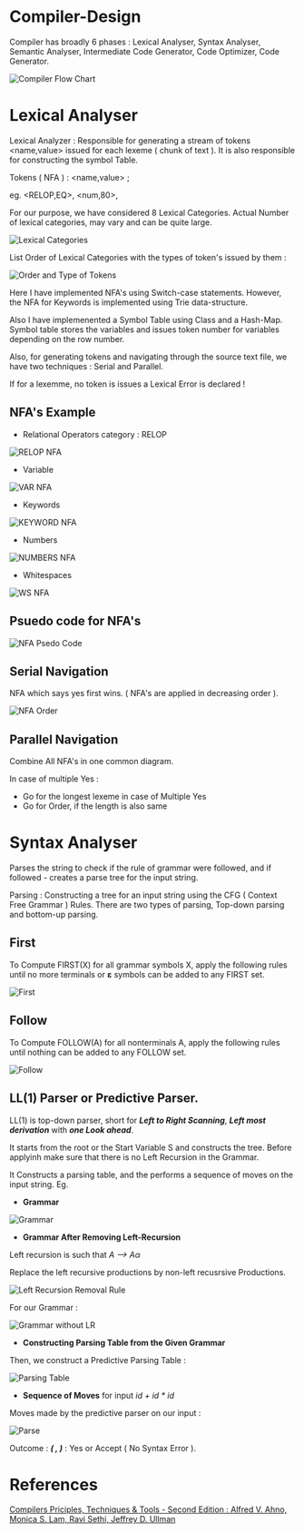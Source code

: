 # Compiler-Design

Compiler has broadly 6 phases : Lexical Analyser, Syntax Analyser, Semantic Analyser, Intermediate Code Generator, Code Optimizer, Code Generator.


![Compiler Flow Chart](https://user-images.githubusercontent.com/75173703/115982029-b50b1c80-a5b5-11eb-876d-10fc330a0fba.PNG)


# Lexical Analyser

Lexical Analyzer : Responsible for generating a stream of tokens <name,value> issued for each lexeme ( chunk of text ). It is also responsible for constructing the symbol Table.

Tokens ( NFA ) : <name,value> ;

eg. <RELOP,EQ>, <num,80>, <if>
  
For our purpose, we have considered 8 Lexical Categories. Actual Number of lexical categories, may vary and can be quite large.

![Lexical Categories](https://user-images.githubusercontent.com/75173703/115982032-b63c4980-a5b5-11eb-8696-f38bf054082c.PNG)

List Order of Lexical Categories with the types of token's issued by them :

![Order and Type of Tokens](https://user-images.githubusercontent.com/75173703/115982139-572b0480-a5b6-11eb-9f26-22096649f835.PNG)

Here I have implemented NFA's using Switch-case statements. However, the NFA for Keywords is implemented using Trie data-structure.

Also I have implemenented a Symbol Table using Class and a Hash-Map. Symbol table stores the variables and issues token number for variables depending on the row number.

Also, for generating tokens and navigating through the source text file, we have two techniques : Serial and Parallel.

If for a lexemme, no token is issues a Lexical Error is declared !

## NFA's Example

- Relational Operators category : RELOP

![RELOP NFA](https://user-images.githubusercontent.com/75173703/115982180-af620680-a5b6-11eb-92df-af9dd976eb20.PNG)

- Variable

![VAR NFA](https://user-images.githubusercontent.com/75173703/115982198-d1f41f80-a5b6-11eb-8488-e2fa4a285a05.PNG)

- Keywords

![KEYWORD NFA](https://user-images.githubusercontent.com/75173703/115982263-55157580-a5b7-11eb-9c4b-d0fc934e26a5.PNG)

- Numbers

![NUMBERS NFA](https://user-images.githubusercontent.com/75173703/115982305-a58cd300-a5b7-11eb-8c09-7122bf4826ad.PNG)

- Whitespaces

![WS NFA](https://user-images.githubusercontent.com/75173703/115982315-c3f2ce80-a5b7-11eb-890a-72430bb8989a.PNG)


## Psuedo code for NFA's

![NFA Psedo Code](https://user-images.githubusercontent.com/75173703/115982242-2d261200-a5b7-11eb-84b5-d6351f92a708.PNG)

## Serial Navigation

NFA which says yes first wins. ( NFA's are applied in decreasing order ).

![NFA Order](https://user-images.githubusercontent.com/75173703/115982389-3368be00-a5b8-11eb-92bb-578724b0483e.PNG)


## Parallel Navigation

Combine All NFA's in one common diagram.

In case of multiple Yes :
- Go for the longest lexeme in case of Multiple Yes
- Go for Order, if the length is also same



# Syntax Analyser

Parses the string to check if the rule of grammar were followed, and if followed - creates a parse tree for the input string.

Parsing : Constructing a tree for an input string using the CFG ( Context Free Grammar ) Rules. There are two types of parsing, Top-down parsing and bottom-up parsing.


## First

To Compute FIRST(X) for all grammar symbols X, apply the following rules until no more terminals or **ε** symbols can be added to any FIRST set.

![First](https://user-images.githubusercontent.com/75173703/115982585-09180000-a5ba-11eb-8d9f-2abc6785fa7e.PNG)

## Follow

To Compute FOLLOW(A) for all nonterminals A, apply the following rules until nothing can be added to any FOLLOW set.

![Follow](https://user-images.githubusercontent.com/75173703/115982615-3d8bbc00-a5ba-11eb-83e3-fa0a47ef3630.PNG)


## LL(1) Parser or Predictive Parser.

LL(1) is top-down parser, short for _**Left to Right Scanning**_, _**Left most derivation**_ with _**one Look ahead**_.

It starts from the root or the Start Variable S and constructs the tree. Before applyinh make sure that there is no Left Recursion in the Grammar.

It Constructs a parsing table, and the performs a sequence of moves on the input string. Eg.

- **Grammar**

![Grammar](https://user-images.githubusercontent.com/75173703/115982721-d4587880-a5ba-11eb-93c8-7f8c6bce1acb.PNG)

- **Grammar After Removing Left-Recursion**

Left recursion is such that _A --> Aα_

Replace the left recursive productions by non-left recusrsive Productions.

![Left Recursion Removal Rule](https://user-images.githubusercontent.com/75173703/115982745-08339e00-a5bb-11eb-85b1-e4e8b2d0714a.PNG)

For our Grammar :

![Grammar without LR](https://user-images.githubusercontent.com/75173703/115982767-20a3b880-a5bb-11eb-9eeb-17143c837fe4.PNG)

- **Constructing Parsing Table from the Given Grammar**

Then, we construct a Predictive Parsing Table :

![Parsing Table](https://user-images.githubusercontent.com/75173703/115982791-4cbf3980-a5bb-11eb-8373-c379e7c28682.PNG)


- **Sequence of Moves** for input _id + id * id_

Moves made by the predictive parser on our input :

![Parse](https://user-images.githubusercontent.com/75173703/115982816-7a0be780-a5bb-11eb-98f4-f07724720838.PNG)

Outcome : _**( $,$ )**_ : Yes or Accept ( No Syntax Error ).


# References

[Compilers Priciples, Techniques & Tools - Second Edition : Alfred V. Ahno, Monica S. Lam, Ravi Sethi, Jeffrey D. Ullman](https://en.wikipedia.org/wiki/Compilers:_Principles,_Techniques,_and_Tools#:~:text=Compilers%3A%20Principles%2C%20Techniques%2C%20and%20Tools%20is%20a%20computer%20science,compiler%20construction%20for%20programming%20languages.)
